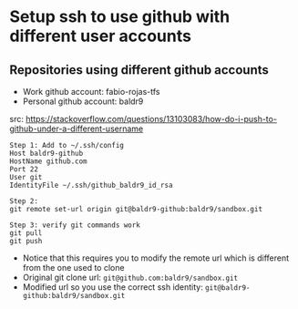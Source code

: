 # Setup ssh to use github with different user accounts

## Repositories using different github accounts

* Work github account: fabio-rojas-tfs
* Personal github account: baldr9

src: https://stackoverflow.com/questions/13103083/how-do-i-push-to-github-under-a-different-username


```
Step 1: Add to ~/.ssh/config
Host baldr9-github
HostName github.com
Port 22
User git
IdentityFile ~/.ssh/github_baldr9_id_rsa

Step 2:
git remote set-url origin git@baldr9-github:baldr9/sandbox.git

Step 3: verify git commands work
git pull
git push

```

* Notice that this requires you to modify the remote url which is different from the one used to clone
* Original git clone url: `git@github.com:baldr9/sandbox.git`
* Modified url so you use the correct ssh identity: `git@baldr9-github:baldr9/sandbox.git`


